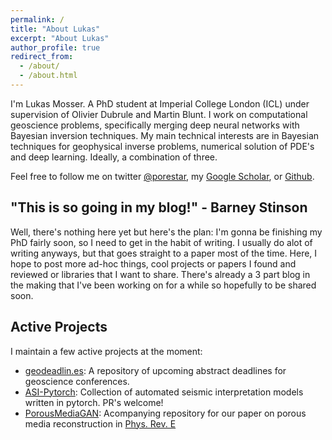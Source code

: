 ```yaml
---
permalink: /
title: "About Lukas"
excerpt: "About Lukas"
author_profile: true
redirect_from: 
  - /about/
  - /about.html
---
```


I'm Lukas Mosser. A PhD student at Imperial College London (ICL) under supervision of Olivier Dubrule and Martin Blunt. I work on computational geoscience problems, specifically merging deep neural networks with Bayesian inversion techniques. My main technical interests are in Bayesian techniques for geophysical inverse problems, numerical solution of PDE's and deep learning. Ideally, a combination of three.

Feel free to follow me on twitter [@porestar](https://twitter.com/porestar), my [Google Scholar](https://scholar.google.at/citations?user=y0R9snMAAAAJ&hl=de), or [Github](https://github.com/lukasmosser).

"This is so going in my blog!" - Barney Stinson
------
Well, there's nothing here yet but here's the plan:
I'm gonna be finishing my PhD fairly soon, so I need to get in the habit of writing. I usually do alot of writing anyways, but that goes straight to a paper most of the time. Here, I hope to post more ad-hoc things, cool projects or papers I found and reviewed or libraries that I want to share. There's already a 3 part blog in the making that I've been working on for a while so hopefully to be shared soon.

Active Projects
------
I maintain a few active projects at the moment:
- [geodeadlin.es](http://www.geodeadlin.es): A repository of upcoming abstract deadlines for geoscience conferences.
- [ASI-Pytorch](https://www.github.com/lukasmosser/asi-pytorch): Collection of automated seismic interpretation models written in pytorch. PR's welcome!
- [PorousMediaGAN](https://github.com/LukasMosser/PorousMediaGan): Acompanying repository for our paper on porous media reconstruction in [Phys. Rev. E](https://journals.aps.org/pre/abstract/10.1103/PhysRevE.96.043309)

